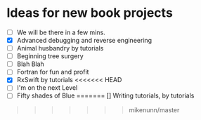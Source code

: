 # Ideas for new book projects

- [ ] We will be there in a few mins.
- [x] Advanced debugging and reverse engineering
- [ ] Animal husbandry by tutorials
- [ ] Beginning tree surgery
- [ ] Blah Blah
- [ ] Fortran for fun and profit
- [x] RxSwift by tutorials
<<<<<<< HEAD
- [ ] I'm on the next Level
- [ ] Fifty shades of Blue
=======
  [] Writing tutorials, by tutorials

>>>>>>> mikenunn/master
